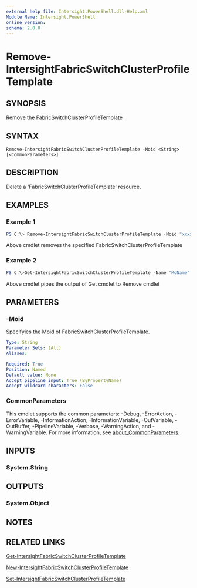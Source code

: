 ```yaml
---
external help file: Intersight.PowerShell.dll-Help.xml
Module Name: Intersight.PowerShell
online version:
schema: 2.0.0
---
```


# Remove-IntersightFabricSwitchClusterProfileTemplate

## SYNOPSIS
Remove the FabricSwitchClusterProfileTemplate

## SYNTAX

```
Remove-IntersightFabricSwitchClusterProfileTemplate -Moid <String> [<CommonParameters>]
```

## DESCRIPTION
Delete a &apos;FabricSwitchClusterProfileTemplate&apos; resource.

## EXAMPLES

### Example 1
```powershell
PS C:\> Remove-IntersightFabricSwitchClusterProfileTemplate -Moid "xxxxxxxxxxxxxxxxxxxxxxxxxxx"
```
Above cmdlet removes the specified FabricSwitchClusterProfileTemplate 

### Example 2
```powershell
PS C:\>Get-IntersightFabricSwitchClusterProfileTemplate -Name "MoName"|  Remove-IntersightFabricSwitchClusterProfileTemplate
```
Above cmdlet pipes the output of Get cmdlet to Remove cmdlet

## PARAMETERS

### -Moid
Specifyies the Moid of FabricSwitchClusterProfileTemplate.

```yaml
Type: String
Parameter Sets: (All)
Aliases:

Required: True
Position: Named
Default value: None
Accept pipeline input: True (ByPropertyName)
Accept wildcard characters: False
```

### CommonParameters
This cmdlet supports the common parameters: -Debug, -ErrorAction, -ErrorVariable, -InformationAction, -InformationVariable, -OutVariable, -OutBuffer, -PipelineVariable, -Verbose, -WarningAction, and -WarningVariable. For more information, see [about_CommonParameters](http://go.microsoft.com/fwlink/?LinkID=113216).

## INPUTS

### System.String

## OUTPUTS

### System.Object
## NOTES

## RELATED LINKS

[Get-IntersightFabricSwitchClusterProfileTemplate](./Get-IntersightFabricSwitchClusterProfileTemplate.md)

[New-IntersightFabricSwitchClusterProfileTemplate](./New-IntersightFabricSwitchClusterProfileTemplate.md)

[Set-IntersightFabricSwitchClusterProfileTemplate](./Set-IntersightFabricSwitchClusterProfileTemplate.md)

